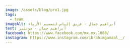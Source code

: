 ```yaml
---
image: /assets/blog/pro1.jpg
tags:
  - team
imageAlt: أبراهيم جمال - فريق إلياس لتصميم الأزياء
text: أبراهيم جمال - مونتير
facebook: https://www.facebook.com/mx.mx.1088/
instagram: https://www.instagram.com/ibrahimgamaal__/
---
```

